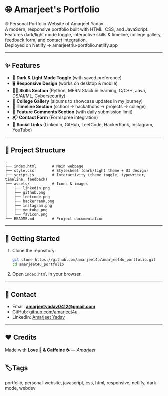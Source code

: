 # 🌐 Amarjeet's Portfolio

🌐 Personal Portfolio Website of Amarjeet Yadav  
A modern, responsive portfolio built with HTML, CSS, and JavaScript.  
Features dark/light mode toggle, interactive skills & timeline, college gallery, feedback form, and contact integration.  
Deployed on Netlify → amarjeet4u-portfolio.netlify.app

---

## ✨ Features

- 🎨 **Dark & Light Mode Toggle** (with saved preference)  
- 🖥️ **Responsive Design** (works on desktop & mobile)  
- 🧑‍💻 **Skills Section** (Python, MERN Stack in learning, C/C++, Java, DS/AI/ML, Cybersecurity)  
- 📸 **College Gallery** (albums to showcase updates in my journey)  
- 📜 **Timeline Section** (school → hackathons → projects → college)  
- 💬 **Feature Comments Section** (with daily submission limit)  
- 📬 **Contact Form** (Formspree integration)  
- 🔗 **Social Links** (LinkedIn, GitHub, LeetCode, HackerRank, Instagram, YouTube)  

---

## 📂 Project Structure

```
.
├── index.html       # Main webpage
├── style.css        # Stylesheet (dark/light theme + UI design)
├── script.js        # Interactivity (theme toggle, typewriter, timeline, feedback)
├── assets/          # Icons & images
│   ├── linkedin.png
│   ├── github.png
│   ├── leetcode.png
│   ├── hackerrank.png
│   ├── instagram.png
│   ├── youtube.png
│   └── favicon.png
└── README.md        # Project documentation
```

---

## 🚀 Getting Started

1. Clone the repository:
   ```bash
   git clone https://github.com/amarjeet4u/amarjeet4u_portfolio.git
   cd amarjeet4u_portfolio
   ```

2. Open `index.html` in your browser.

---

## 📧 Contact

- Email: **amarjeetyadav0412@gmail.com**  
- GitHub: [github.com/amarjeet4u](https://github.com/amarjeet4u)  
- LinkedIn: [Amarjeet Yadav](https://www.linkedin.com/in/amarjeet-yadav-948494375/)  

---

## ❤️ Credits

Made with **Love 💖 & Caffeine ☕** — *Amarjeet*

## 🏷️Tags
portfolio, personal-website, javascript, css, html, responsive, netlify, dark-mode, webdev